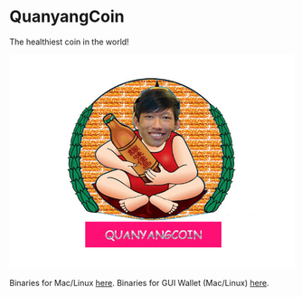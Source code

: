 # QuanyangCoin

The healthiest coin in the world!

![Healthy Boi](./healthyboybrand.gif)

Binaries for Mac/Linux [here](https://github.com/nnamon/quanyangcoin/releases).
Binaries for GUI Wallet (Mac/Linux) [here](https://github.com/nnamon/quanyangcoinwallet/releases/tag/0.1).
